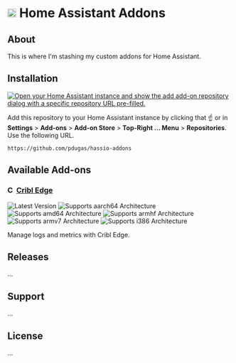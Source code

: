 # <img src="static/home-assistant-logomark-color-on-light.svg" alt="Home Assistant logo" height="20"/> Home Assistant Addons

## About

This is where I'm stashing my custom addons for Home Assistant.

## Installation

[![Open your Home Assistant instance and show the add add-on repository dialog with a specific repository URL pre-filled.](https://my.home-assistant.io/badges/supervisor_add_addon_repository.svg)](https://my.home-assistant.io/redirect/supervisor_add_addon_repository/?repository_url=https%3A%2F%2Fgithub.com%2Fpdugas%2Fhassio-addons)

Add this repository to your Home Assistant instance by clicking that ☝️ or in **Settings** > **Add-ons** > **Add-on Store** > **Top-Right ... Menu** > **Repositories**. Use the following URL.

```
https://github.com/pdugas/hassio-addons
```

## Available Add-ons

### <img src="cribl-edge/icon.png" alt="Cribl Edge logo" height="16"/> [Cribl Edge](./cribl-edge/)

![Latest Version][cribl-edge-version-shield]
![Supports aarch64 Architecture][cribl-edge-aarch64-shield]
![Supports amd64 Architecture][cribl-edge-amd64-shield]
![Supports armhf Architecture][cribl-edge-armhf-shield]
![Supports armv7 Architecture][cribl-edge-armv7-shield]
![Supports i386 Architecture][cribl-edge-i386-shield]

Manage logs and metrics with Cribl Edge.

## Releases

...

## Support

...

## License

...

[cribl-edge-version-shield]: https://img.shields.io/badge/version-v4.8.2-blue.svg
[cribl-edge-aarch64-shield]: https://img.shields.io/badge/aarch64-yes-green.svg
[cribl-edge-amd64-shield]: https://img.shields.io/badge/amd64-yes-green.svg
[cribl-edge-armhf-shield]: https://img.shields.io/badge/armhf-no-red.svg
[cribl-edge-armv7-shield]: https://img.shields.io/badge/armv7-no-red.svg
[cribl-edge-i386-shield]: https://img.shields.io/badge/i386-no-red.svg
